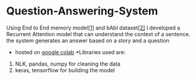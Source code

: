 # Question-Answering-System
Using End to End memory model<a href="https://arxiv.org/abs/1503.08895">[1]</a> and bAbI dataset<a href="https://research.fb.com/downloads/babi/">[2]</a> I developed a Recurrent Attention model that can understand the context of a sentence. the system generates an answer based on a story and a question
* hosted on <a href="https://colab.research.google.com/drive/14i368gIcxMuJfxjWmVWP3ha32SVu-LgK?usp=sharing">google colab</a>
*Libraries used are:
1. NLK, pandas, numpy for cleaning the data
2. keras, tensorflow for building the model
